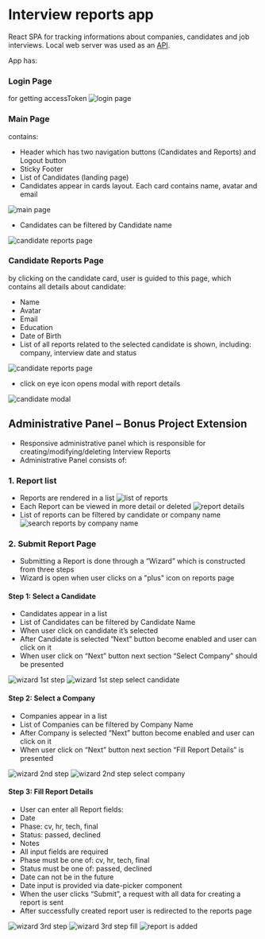 # Interview reports app

React SPA for tracking informations about companies, candidates and job interviews.
Local web server was used as an [API](https://github.com/nenadbugaric/interviews-reports-api-mock/).

App has:
 ### Login Page  
 for getting accessToken 
 ![login page](./public/images/login.png)

 ### Main Page
 contains:
- Header which has two navigation buttons (Candidates and Reports) and Logout button
- Sticky Footer
- List of Candidates (landing page)
- Candidates appear in cards layout. Each card contains name, avatar and email

![main page](./public/images/candidates.png)

- Candidates can be filtered by Candidate name

![candidate reports page](./public/images/search-candidates.png)

### Candidate Reports Page
by clicking on the candidate card, user is guided to this page, which contains all details about candidate:
- Name
- Avatar 
- Email 
- Education
- Date of Birth
- List of all reports related to the selected candidate is shown, including: company, interview date and status

![candidate reports page](./public/images/single-candidate.png)

- click on eye icon opens modal with report details

![candidate modal](./public/images/candidate-modal.png)


## Administrative Panel – Bonus Project Extension

- Responsive administrative panel which is responsible for creating/modifying/deleting Interview Reports
- Administrative Panel consists of:

### 1. Report list 
- Reports are rendered in a list
![list of reports](./public/images/reports.png)
- Each Report can be viewed in more detail or deleted
![report details](./public/images/reports-modal.png)
- List of reports can be filtered by candidate or company name
![search reports by company name](./public/images/search-reports.png)

### 2. Submit Report Page
- Submitting a Report is done through a “Wizard” which is constructed from three steps
- Wizard is open when user clicks on a "plus" icon on reports page
#### Step 1: Select a Candidate
-	Candidates appear in a list
-	List of Candidates can be filtered by Candidate Name
-	When user click on candidate it’s selected
-	After Candidate is selected “Next” button become enabled and user can click on it
-	When user click on “Next” button next section “Select Company” should be presented

![wizard 1st step](./public/images/wizard-1st-step.png)
![wizard 1st step select candidate](./public/images/wizard-1st-step-select-candidate.png)

#### Step 2: Select a Company

-	Companies appear in a list
-	List of Companies can be filtered by Company Name
- After Company is selected “Next” button become enabled and user can click on it
-	When user click on “Next” button next section “Fill Report Details” is presented

![wizard 2nd step](.public/mages/wizard-2nd-step.png)
![wizard 2nd step select company](.public/mages/wizard-2nd-step-select-company.png)

#### Step 3: Fill Report Details
-	User can enter all Report fields:
-	Date
-	Phase: cv, hr, tech, final
-	Status: passed, declined
-	Notes
-	All input fields are required
-	Phase must be one of: cv, hr, tech, final
-	Status must be one of: passed, declined 
-	Date can not be in the future
-	Date input is provided via date-picker component
- When the user clicks “Submit”, a request with all data for creating a report is sent
-	After successfully created report user is redirected to the reports page

![wizard 3rd step](.public/mages/wizard-3rd-step.png)
![wizard 3rd step fill](.public/mages/wizard-3rd-step-fill.png)
![report is added](.public/mages/report-is-added.png)
